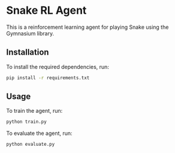 # Snake RL Agent

This is a reinforcement learning agent for playing Snake using the Gymnasium library.

## Installation

To install the required dependencies, run:

```bash
pip install -r requirements.txt
```

## Usage

To train the agent, run:

```bash
python train.py
```

To evaluate the agent, run:

```bash
python evaluate.py
```
